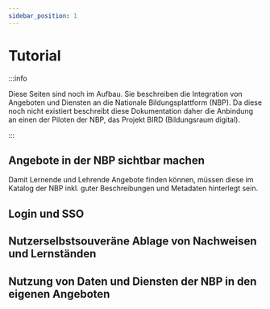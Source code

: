 ```yaml
---
sidebar_position: 1
---
```


# Tutorial

:::info

Diese Seiten sind noch im Aufbau. Sie beschreiben die Integration von Angeboten und Diensten an die Nationale Bildungsplattform (NBP). Da diese noch nicht existiert beschreibt diese Dokumentation daher die Anbindung an einen der Piloten der NBP, das Projekt BIRD (Bildungsraum digital).

:::

## Angebote in der NBP sichtbar machen

Damit Lernende und Lehrende Angebote finden können, müssen diese im Katalog der NBP inkl. guter Beschreibungen und Metadaten hinterlegt sein.

## Login und SSO

## Nutzerselbstsouveräne Ablage von Nachweisen und Lernständen

## Nutzung von Daten und Diensten der NBP in den eigenen Angeboten